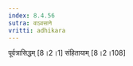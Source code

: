 ```yaml
---
index: 8.4.56
sutra: वाऽवसाने
vritti: adhikara
---
```


 पूर्वत्रासिद्धम् [8।2।1]  संहितायाम् [8।2।108] 